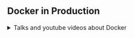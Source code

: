<!--
ignore these words in spell check for this file
// cSpell:ignore 
-->

## Docker in Production

<details>
<summary>
Talks and youtube videos about Docker
</summary>

### Docker and Swarm in Production

<details>
<summary>
A talk from docker con 2017.
</summary>


[resources](https://www.bretfisher.com/dockercon17eu)

getting docker into production.

analogies of video games and docker stuff.

#### limit you simulatous innovation - avoid Project/feature/scope creep.

> - many initial containers projects are too big in scope.
> - some stuff that we don't need at day one:
> 	- Fully automaitc CI/CD.
> 	- Dynamic performance scaling.
> 	- Containrerizing all or nothing.
> 	- Startomg with persistent data

> Legacy apps work in containers too.
> - Microservice conversion isn't required.
> - __12 Factor__ is a horizion we're always chasing.
> - Don't let these ideals delay containerization.

#### Docker file power ups: 

First thing to focus on: docker files.

> - docker files are more important than fancy orchestration
> - it's the new build and enviornment documentation
> - study Dockerfiles  and `ENTRYPOINT` of hub officials
> - `FROM` official distors that are most familiar

> The docker maturaity model (steps)
> 1. Make it start.
> 2. Make it log all the things to stdout/stdrr.
> 3. Make it documented in file.
> 4. Make it work for others.
> 5. Make it lean.
> 6. Make it scale.

we don't use log files, that's an anti pattern. the infrastuture does the logging.
if stuff is changed in the app to work with containers, document it.
the image size isn't the issue, it's stored once, we should focus on getting stuff right, and then verify that it's scalble.

#### Avoid Dockerfile Anti-Patterns

Trapping data - not being able to get the unique data out of the container.
> Problem: Storing unique data in container.
> Solution: Define `VOLUME` for each location.

```dockerfile
VOLUME /var/lib/mysql
ENTRYPOINT ["docker-entrypoint.sh"]
CMD ["mysqld"]
```

Using Latest - image building can break when new versions are released.
> Problem: Image builds pull `FROM` latest
> Solution: use specific `FROM` tags.
> Problem: Image builds install latest packages.
> Solution: specify versions for critical apt/yum/apk packages.

here, we define a base image to build on, and define which versions we use as part of the enviornment variables.
```dockerfile
FROM php:7.0.24-fpm

ENV NGINX_VERSION 1.12.1-1~jessie \ NJS_VERSION 1.12.1.0.1.10-1~jessie \ COMPOSER-VERSION=1.5.2 \ NODE_VERSION 6.11.4
```

here we define exactly which packge versions we want to install.

```dockerfile
FROM ubuntu:xenial-20170915

RUN apt-get update && apt-get install ca-certificates \ g++ \ldap-utils=2.4.40+dfsg-1+deb8u3 \ libedit-dev=3.14-20140620-2 \
```

we don't deploy random versions of our code, so why should we deploy random versions of dependencies?

Leaving default configs
> Problem: Not changing app defaults, or blindly copying VM configurations. eg php.in, mysql.conf.d, java memmory configurations.
> Solution: update default configts via `ENV`, `RUN`, and `ENTRYPOINT`.


Enviornment specific
> Problem: Copy in enviornment config at image build
> Solution: Single dockerfile with default `ENV`, and overwrite per enviornment with `ENTRYPOINT` script.

this is a bad way to do this.

```dockerfile
FROM  node:6.10

COPY test-enviornment.json test-enviornment.json
#COPY dev-enviornment.json dev-enviornment.json
#COPY prod-enviornment.json prod-enviornment.json
```

### 3 Big decisons about infrastuture

Containers-on-VM or Containers-on-Bare-Metal

either? both?
stick with what you know first, and do some basic performance testing. white paper on MYSQL benchmarks in vm, containers-on-vm and containers on-bare-metal.

OS linux Distribution / Kernel - we should use something current (4.x in the time of the talk - 2017)
Docker is kernel and stroage driver depenedent
Innovations are still happening.
The minimum version isn't the 'best' version.

we can use ubuntu lts or **InfraKit** and **linuxKit**. we should get the correct docker for the version we use, what we get from apt-get isn't necessarly what we need

Which Container base distribution

> - Which `FROM` image should we use?
> - don't make a decision based on image size (it's a single instance stroage)
> - At first, match your existing deployment process
> - later, even much later, consider switching to alpine.

we should have a team standard image that everything builds on.


#### Build Your Swarm

good default: swarm arhitecturs

> Simple sizing guidelines based off:
> - Docker internal testing.
> - Docker reference arhitecturs.
> - Real world deployments.
> - Swarm3k lessons learned.


baby swarm - 1 node swarm, like a demo, it's  ok to use swarm for 1 node. it's just one line to initilaze a swarm, and it gives us more featues than docker container run.

HA swarm- 3-node (highly avaialbe)
> - Minimum for HA.
> - All managers.
> - One node can fail.
> - Use when very small budget.
> - Pet projects or Test/CI.

Biz Swarm - 5 nodes
> - Better high-avaialblity.
> - All managers.
> - Two nodes can fail
> - minimum for uptime that affects revenue.

Flexy Swarm - 10+ nodes
> - 5 dedicated managers
> - Workers in DMZ(???)
> - Anything beyond 5 nodes, stick with 5 managers and the rest are workers.
> - Control container placement with labels + constraints.

Swole Swarm - 100+ nodes
> - 5 dedicated managers, resize managers as you grow
> - multiple workers subents on private/DMZ
> - Control container placement with labels + constraints.


name | number of nodes | HA | usage?
------|------------|------------|----------|-----------------
baby swarm | 1 | no | //todo
HA swarm | 3 (all managers) | yes | test, not critical stuff
Biz Swarm | 5 (all managers) | yes | real stuff
Flexy Swarm, |10+ (5 managers top) |yes|
Swole Swarm, |100+ (5 managers and resizing as needed) |yes|

> "Dont turn cattle into pets"
> - Assume nodes will be replaced.
> - Assume containers will be recreated.
> - Docker for (AWS/Azure) does this.
> - LinuxKit and InfraKit expect it

don't do special stuff on the host.don't store special stuff on the nodes, 

Reasons for multiple swarms:

Bad reasons:
> - differnt hards configurations.
> - differnt subnets or secuirty groups.
> - Different availabilty zones.
> - Secuirty boundaries for compliance.

Good reasons:
> - Learning: Run stuff on test swarm.
> - Geographical bounderaies.
> - Management boundaries using Docker API (or docker EE RBAC, or other auth plugins)

RBAC: Roll based Access Control.

Windows server 2016 Swarm. hybrid swarm of differnt OS, many stuff is still linux only, and the innovations are happening on linux stuff.

#### Bring in Reinforcements

Outsorece well defined plumbing.
> - Beware the "not implemented here" syndrome.
> -  if challenge to implent and maintain
> - + Saas / commercial market is mature
> - = Oppertunites for outsourcing

outsourcing candidates
> - Image registry.
> - Logs.
> - Monitoring and Alerting.
> - Tools/Projects [ecosystem](https://github.com/cncf/landscape)

Tech Stacks: Designs for a full featured cluster.
pure open source self hosted tech stack. (not kubernetes ready in time of the talk).

starting from lower layers.

1. HW/OS
2. Runtime
3. Orchestrarito
4. Networking
5. Storage
6. CI/CD
7. Registry
8. Layer 7 Proxy
9. Central Logging
10. Central montioring
11. Swarm GUI

OpenFass for *functions as a service*.

#### Must we have an Orchestraritor?

accelrating the docker migration, maybe we can use VM, one container per VM works, this isn't perfect, but it's a step that still user dockerfiles and teaches us a lot.
Windows does it with Hyper-V,  linux does it with Interl Clear Conatienrs, Windows has "LCOW" - linux container on windows.

#### summary

> - Trim the optioanl requirement at first.
> - focus on dockerfile/docker-compose.yml
> - watch out for dockerfile anti-patterns
> - Stick with familiar OS and `FROM` images.
> - Grow Swarm as you grow
> - Find ways to outsource plumbing
> - Realize parts of your tech stack may change, stay flexible

</details>

### The Future of Swarm
<details>
<summary>
  //todo
</summary>

> "In 2020, What's Up With Swarm's Latest Features? With all the media excitement about the never-ending new Kubernetes projects, Swarm news can get drowned out.  I've written two articles on Swarm in 2018, and updated in 2019, and now there's more news in 2020, so I made a YouTube Live about everything going on.
Basically, Mirantis is pledging public support in 2020 and beyond by growing the Swarm/SwarmKit team and telling us about planned new features."

</details>

### Swarm Raft Quorum and Recovery

<details>
<summary>
</summary>
//todo
</details>

</details>
